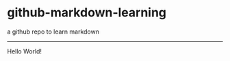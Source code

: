 # github-markdown-learning
a github repo to learn markdown

----------------------------------------------------------

Hello World!